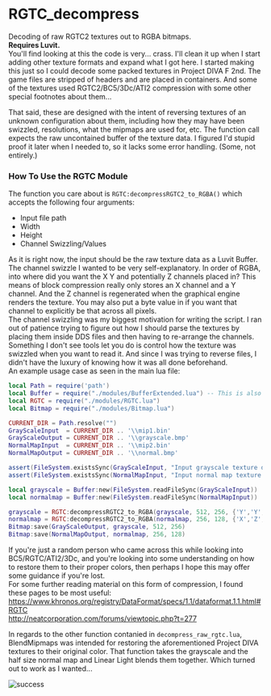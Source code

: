 # RGTC_decompress
Decoding of raw RGTC2 textures out to RGBA bitmaps.  
**Requires Luvit.**  
You'll find looking at this the code is very... crass. I'll clean it up when I start adding other texture formats and expand what I got here. I started making this just so I could decode some packed textures in Project DIVA F 2nd. The game files are stripped of headers and are placed in containers. And some of the textures used RGTC2/BC5/3Dc/ATI2 compression with some other special footnotes about them...  

That said, these are designed with the intent of reversing textures of an unknown configuration about them, including how they may have been swizzled, resolutions, what the mipmaps are used for, etc. The function call expects the raw uncontained buffer of the texture data. I figured I'd stupid proof it later when I needed to, so it lacks some error handling. (Some, not entirely.)  

### How To Use the RGTC Module
The function you care about is `RGTC:decompressRGTC2_to_RGBA()` which accepts the following four arguments:  
* Input file path  
* Width  
* Height  
* Channel Swizzling/Values  

As it is right now, the input should be the raw texture data as a Luvit Buffer.  
The channel swizzle I wanted to be very self-explanatory. In order of RGBA, into where did you want the X Y and potentially Z channels placed in? This means of block compression really only stores an X channel and a Y channel. And the Z channel is regenerated when the graphical engine renders the texture. You may also put a byte value in if you want that channel to explicitly be that across all pixels.  
The channel swizzling was my biggest motivation for writing the script. I ran out of patience trying to figure out how I should parse the textures by placing them inside DDS files and then having to re-arrange the channels. Something I don't see tools let you do is control how the texture was swizzled when you want to read it. And since I was trying to reverse files, I didn't have the luxury of knowing how it was all done beforehand.  
An example usage case as seen in the main lua file:  
```lua
local Path = require('path')
local Buffer = require("./modules/BufferExtended.lua") -- This is also needed by RGTC and Bitmap for some extra functions
local RGTC = require("./modules/RGTC.lua")
local Bitmap = require("./modules/Bitmap.lua")

CURRENT_DIR = Path.resolve("")
GrayScaleInput  = CURRENT_DIR .. '\\mip1.bin'
GrayScaleOutput = CURRENT_DIR .. '\\grayscale.bmp'
NormalMapInput  = CURRENT_DIR .. '\\mip2.bin'
NormalMapOutput = CURRENT_DIR .. '\\normal.bmp'

assert(FileSystem.existsSync(GrayScaleInput, "Input grayscale texture doesn't exist!!"))
assert(FileSystem.existsSync(NormalMapInput, "Input normal map texture doesn't exist!!"))

local grayscale = Buffer:new(FileSystem.readFileSync(GrayScaleInput))
local normalmap = Buffer:new(FileSystem.readFileSync(NormalMapInput))

grayscale = RGTC:decompressRGTC2_to_RGBA(grayscale, 512, 256, {'Y','Y','Y','X'})
normalmap = RGTC:decompressRGTC2_to_RGBA(normalmap, 256, 128, {'X','Z','Y',0xFF})
Bitmap:save(GrayScaleOutput, grayscale, 512, 256)
Bitmap:save(NormalMapOutput, normalmap, 256, 128)
```  

If you're just a random person who came across this while looking into BC5/RGTC/ATI2/3Dc, and you're looking into some understanding on how to restore them to their proper colors, then perhaps I hope this may offer some guidance if you're lost.  
For some further reading material on this form of compression, I found these pages to be most useful:  
https://www.khronos.org/registry/DataFormat/specs/1.1/dataformat.1.1.html#RGTC  
http://neatcorporation.com/forums/viewtopic.php?t=277  

In regards to the other function contanied in `decompress_raw_rgtc.lua`, BlendMipmaps was intended for restoring the aforementioned Project DIVA textures to their original color. That function takes the grayscale and the half size normal map and Linear Light blends them together. Which turned out to work as I wanted...  

![success](https://i.imgur.com/LbAkoGI.png)
